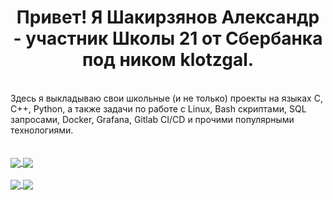 <h1 align="center">Привет! Я Шакирзянов Александр - участник Школы 21 от Сбербанка под ником klotzgal.</h1>
<br>Здесь я выкладываю свои школьные (и не только) проекты на языках C, C++, Python, а также задачи по работе с Linux, Bash скриптами, SQL запросами, Docker, Grafana, Gitlab CI/CD и прочими популярными технологиями.
</br>
</br></br>

<a href="https://github-readme-stats.vercel.app/api?username=klotzgal&theme=github_dark">
  <img align="center" src="https://github-readme-stats.vercel.app/api?username=klotzgal&theme=github_dark" />
</a>
<a href="https://github-readme-stats.vercel.app/api/top-langs/?username=klotzgal&layout=compact&theme=github_dark">
  <img align="center" src="https://github-readme-stats.vercel.app/api/top-langs/?username=klotzgal&layout=compact&theme=github_dark" />
</a>
<br></br>
<a href="https://github.com/klotzgal/3DViewer_v2.0">
  <img align="center" src="https://github-readme-stats.vercel.app/api/pin/?username=klotzgal&repo=3DViewer_v2.0&theme=github_dark" />
</a>
<!-- <a href="https://github.com/klotzgal/3DViewer_v1.0">
  <img align="center" src="https://github-readme-stats.vercel.app/api/pin/?username=klotzgal&repo=3DViewer_v1.0&theme=github_dark" />
</a> -->
<a href="https://github.com/klotzgal/LinuxMonitoring_v2">
  <img align="center" src="https://github-readme-stats.vercel.app/api/pin/?username=klotzgal&repo=LinuxMonitoring_v2&theme=github_dark" />
</a>

